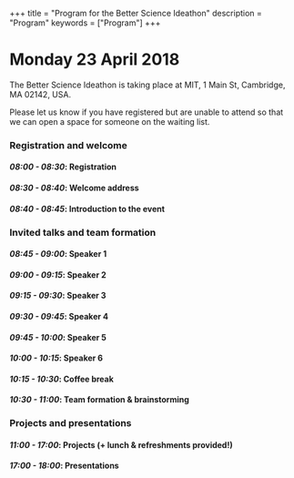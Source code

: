 +++
title = "Program for the Better Science Ideathon"
description = "Program"
keywords = ["Program"]
+++

# Monday 23 April 2018

The Better Science Ideathon is taking place at MIT, 1 Main St, Cambridge, MA 02142, USA. 

Please let us know if you have registered but are unable to attend so that we can open a space for someone on the waiting list.

### Registration and welcome

#### *08:00 - 08:30*: Registration  
#### *08:30 - 08:40*: Welcome address  
#### *08:40 - 08:45*: Introduction to the event  

### Invited talks and team formation

#### *08:45 - 09:00*: Speaker 1  
#### *09:00 - 09:15*: Speaker 2  
#### *09:15 - 09:30*: Speaker 3  
#### *09:30 - 09:45*: Speaker 4  
#### *09:45 - 10:00*: Speaker 5  
#### *10:00 - 10:15*: Speaker 6  
#### *10:15 - 10:30*: Coffee break  
#### *10:30 - 11:00*: Team formation & brainstorming  

### Projects and presentations

#### *11:00 - 17:00*: Projects (+ lunch & refreshments provided!)
#### *17:00 - 18:00*: Presentations  
<br />
